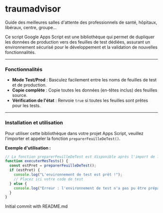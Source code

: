 # traumadvisor
Guide des meilleures salles d'attente des professionnels de santé, hôpitaux, libéraux, centre, groupe... 


Ce script Google Apps Script est une bibliothèque qui permet de dupliquer les données de production vers des feuilles de test dédiées, assurant un environnement sécurisé pour le développement et la validation de nouvelles fonctionnalités.

---

### Fonctionnalités

* **Mode Test/Prod** : Basculez facilement entre les noms de feuilles de test et de production.
* **Copie complète** : Copie toutes les données (en-têtes inclus) des feuilles source.
* **Vérification de l'état** : Renvoie `true` si toutes les feuilles sont prêtes pour les tests.

---

### Installation et utilisation

Pour utiliser cette bibliothèque dans votre projet Apps Script, veuillez l'importer et appeler la fonction `preparerFeuilleDeTest()`.

**Exemple d'utilisation :**


```javascript
// La fonction preparerFeuilleDeTest est disponible après l'import de la bibliothèque
function executerMesTests() {
  const estPret = preparerFeuilleDeTest();
  if (estPret) {
    console.log("L'environnement de test est prêt !");
    // Placez ici votre code de test
  } else {
    console.log("Erreur : l'environnement de test n'a pas pu être préparé.");
  }
}
```
Initial commit with README.md
